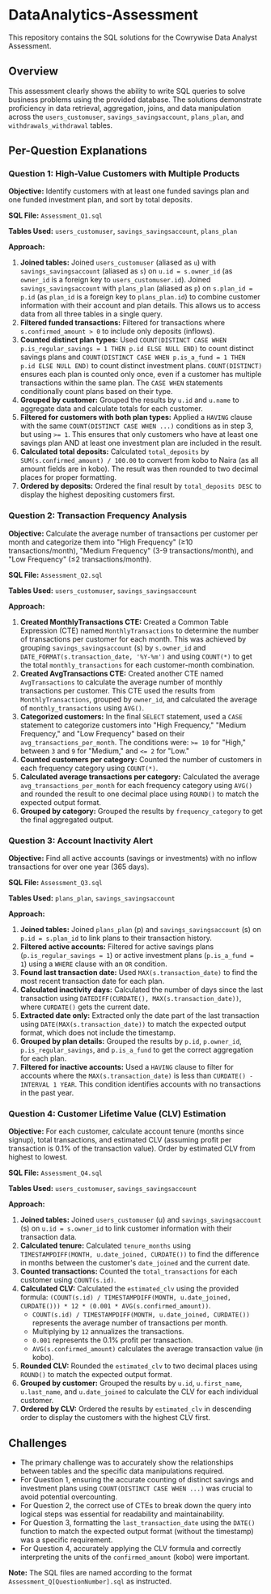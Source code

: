 # DataAnalytics-Assessment
This repository contains the SQL solutions for the Cowrywise Data Analyst Assessment.

## Overview
This assessment clearly shows the ability to write SQL queries to solve business problems using the provided database. The solutions demonstrate proficiency in data retrieval, aggregation, joins, and data manipulation across the `users_customuser`, `savings_savingsaccount`, `plans_plan`, and `withdrawals_withdrawal` tables.

## Per-Question Explanations

### Question 1: High-Value Customers with Multiple Products

**Objective:** Identify customers with at least one funded savings plan and one funded investment plan, and sort by total deposits.

**SQL File:** `Assessment_Q1.sql`

**Tables Used:** `users_customuser`, `savings_savingsaccount`, `plans_plan`

**Approach:**

1.  **Joined tables:** Joined `users_customuser` (aliased as `u`) with `savings_savingsaccount` (aliased as `s`) on `u.id = s.owner_id` (as `owner_id` is a foreign key to `users_customuser.id`). Joined `savings_savingsaccount` with `plans_plan` (aliased as `p`) on `s.plan_id = p.id` (as `plan_id` is a foreign key to `plans_plan.id`) to combine customer information with their account and plan details. This allows us to access data from all three tables in a single query.
2.  **Filtered funded transactions:** Filtered for transactions where `s.confirmed_amount > 0` to include only deposits (inflows).
3.  **Counted distinct plan types:** Used `COUNT(DISTINCT CASE WHEN p.is_regular_savings = 1 THEN p.id ELSE NULL END)` to count distinct savings plans and `COUNT(DISTINCT CASE WHEN p.is_a_fund = 1 THEN p.id ELSE NULL END)` to count distinct investment plans. `COUNT(DISTINCT)` ensures each plan is counted only once, even if a customer has multiple transactions within the same plan. The `CASE WHEN` statements conditionally count plans based on their type.
4.  **Grouped by customer:** Grouped the results by `u.id` and `u.name` to aggregate data and calculate totals for each customer.
5.  **Filtered for customers with both plan types:** Applied a `HAVING` clause with the same `COUNT(DISTINCT CASE WHEN ...)` conditions as in step 3, but using `>= 1`. This ensures that only customers who have at least one savings plan AND at least one investment plan are included in the result.
6.  **Calculated total deposits:** Calculated `total_deposits` by `SUM(s.confirmed_amount) / 100.00` to convert from kobo to Naira (as all amount fields are in kobo). The result was then rounded to two decimal places for proper formatting.
7.  **Ordered by deposits:** Ordered the final result by `total_deposits DESC` to display the highest depositing customers first.

### Question 2: Transaction Frequency Analysis

**Objective:** Calculate the average number of transactions per customer per month and categorize them into "High Frequency" (≥10 transactions/month), "Medium Frequency" (3-9 transactions/month), and "Low Frequency" (≤2 transactions/month).

**SQL File:** `Assessment_Q2.sql`

**Tables Used:** `users_customuser`, `savings_savingsaccount`

**Approach:**

1.  **Created MonthlyTransactions CTE:** Created a Common Table Expression (CTE) named `MonthlyTransactions` to determine the number of transactions per customer for each month. This was achieved by grouping `savings_savingsaccount` (s) by `s.owner_id` and `DATE_FORMAT(s.transaction_date, '%Y-%m')` and using `COUNT(*)` to get the total `monthly_transactions` for each customer-month combination.
2.  **Created AvgTransactions CTE:** Created another CTE named `AvgTransactions` to calculate the average number of monthly transactions per customer. This CTE used the results from `MonthlyTransactions`, grouped by `owner_id`, and calculated the average of `monthly_transactions` using `AVG()`.
3.  **Categorized customers:** In the final `SELECT` statement, used a `CASE` statement to categorize customers into "High Frequency," "Medium Frequency," and "Low Frequency" based on their `avg_transactions_per_month`. The conditions were: `>= 10` for "High," between `3` and `9` for "Medium," and `<= 2` for "Low."
4.  **Counted customers per category:** Counted the number of customers in each frequency category using `COUNT(*)`.
5.  **Calculated average transactions per category:** Calculated the average `avg_transactions_per_month` for each frequency category using `AVG()` and rounded the result to one decimal place using `ROUND()` to match the expected output format.
6.  **Grouped by category:** Grouped the results by `frequency_category` to get the final aggregated output.

### Question 3: Account Inactivity Alert

**Objective:** Find all active accounts (savings or investments) with no inflow transactions for over one year (365 days).

**SQL File:** `Assessment_Q3.sql`

**Tables Used:** `plans_plan`, `savings_savingsaccount`

**Approach:**

1.  **Joined tables:** Joined `plans_plan` (p) and `savings_savingsaccount` (s) on `p.id = s.plan_id` to link plans to their transaction history.
2.  **Filtered active accounts:** Filtered for active savings plans (`p.is_regular_savings = 1`) or active investment plans (`p.is_a_fund = 1`) using a `WHERE` clause with an `OR` condition.
3.  **Found last transaction date:** Used `MAX(s.transaction_date)` to find the most recent transaction date for each plan.
4.  **Calculated inactivity days:** Calculated the number of days since the last transaction using `DATEDIFF(CURDATE(), MAX(s.transaction_date))`, where `CURDATE()` gets the current date.
5.  **Extracted date only:** Extracted only the date part of the last transaction using `DATE(MAX(s.transaction_date))` to match the expected output format, which does not include the timestamp.
6.  **Grouped by plan details:** Grouped the results by `p.id`, `p.owner_id`, `p.is_regular_savings`, and `p.is_a_fund` to get the correct aggregation for each plan.
7.  **Filtered for inactive accounts:** Used a `HAVING` clause to filter for accounts where the `MAX(s.transaction_date)` is less than `CURDATE() - INTERVAL 1 YEAR`. This condition identifies accounts with no transactions in the past year.

### Question 4: Customer Lifetime Value (CLV) Estimation

**Objective:** For each customer, calculate account tenure (months since signup), total transactions, and estimated CLV (assuming profit per transaction is 0.1% of the transaction value). Order by estimated CLV from highest to lowest.

**SQL File:** `Assessment_Q4.sql`

**Tables Used:** `users_customuser`, `savings_savingsaccount`

**Approach:**

1.  **Joined tables:** Joined `users_customuser` (u) and `savings_savingsaccount` (s) on `u.id = s.owner_id` to link customer information with their transaction data.
2.  **Calculated tenure:** Calculated `tenure_months` using `TIMESTAMPDIFF(MONTH, u.date_joined, CURDATE())` to find the difference in months between the customer's `date_joined` and the current date.
3.  **Counted transactions:** Counted the `total_transactions` for each customer using `COUNT(s.id)`.
4.  **Calculated CLV:** Calculated the `estimated_clv` using the provided formula: `(COUNT(s.id) / TIMESTAMPDIFF(MONTH, u.date_joined, CURDATE())) * 12 * (0.001 * AVG(s.confirmed_amount))`.
    * `COUNT(s.id) / TIMESTAMPDIFF(MONTH, u.date_joined, CURDATE())` represents the average number of transactions per month.
    * Multiplying by `12` annualizes the transactions.
    * `0.001` represents the 0.1% profit per transaction.
    * `AVG(s.confirmed_amount)` calculates the average transaction value (in kobo).
5.  **Rounded CLV:** Rounded the `estimated_clv` to two decimal places using `ROUND()` to match the expected output format.
6.  **Grouped by customer:** Grouped the results by `u.id`, `u.first_name`, `u.last_name`, and `u.date_joined` to calculate the CLV for each individual customer.
7.  **Ordered by CLV:** Ordered the results by `estimated_clv` in descending order to display the customers with the highest CLV first.

## Challenges

* The primary challenge was to accurately show the relationships between tables and the specific data manipulations required.
* For Question 1, ensuring the accurate counting of distinct savings and investment plans using `COUNT(DISTINCT CASE WHEN ...)` was crucial to avoid potential overcounting.
* For Question 2, the correct use of CTEs to break down the query into logical steps was essential for readability and maintainability.
* For Question 3, formatting the `last_transaction_date` using the `DATE()` function to match the expected output format (without the timestamp) was a specific requirement.
* For Question 4, accurately applying the CLV formula and correctly interpreting the units of the `confirmed_amount` (kobo) were important.


**Note:** The SQL files are named according to the format `Assessment_Q[QuestionNumber].sql` as instructed.

